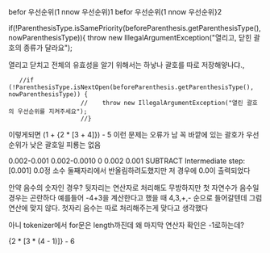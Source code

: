 befor 우선순위(1
nnow 우선순위)1
befor 우선순위(1
nnow 우선순위}2

if(!ParenthesisType.isSamePriority(beforeParenthesis.getParenthesisType(), nowParenthesisType)){
throw new IllegalArgumentException("열리고, 닫힌 괄호의 종류가 달라요");

열리고 닫치고 전체의 유효성을 알기 위해서는 하낳나 괄호를 따로 저장해얗나댜.,



       //if (!ParenthesisType.isNextOpen(beforeParenthesis.getParenthesisType(), nowParenthesisType)) {
                        //    throw new IllegalArgumentException("열린 괄호의 우선순위를 지켜주세요");
                        //}



이렇게되면 (1 + {2 * [3 + 4]}) - 5 이런 문제는 오류가 남 꼭 바깥에 있는 괄호가 우선순위가 낮은 괄호일 피룡는 없음



0.002-0.001
0.002-0.0010
0
0.002 0.001 SUBTRACT Intermediate step: [0.001]
0.0정
소수 둘째자리에서 반올림하려도했지만 저 경우에 0.0이 출력되었다


안약 음수의 숫자인 경우?
뒷자리는 연산자로 처리해도 무방하지만 첫 자연수가 음수일경우는 곤란하다
예를들어 -4+3을 계산한다고 했을 때
4,3,+,- 순으로 들어갈텐데 그럼 연산에 맞지 않다.
첫자리 음수는 따로 처리해주는게 맞다고 생각했다



아니 tokenizer에서 for문은 length까진데 왜 마지막 연산자 확인은 -1로하는데?



{2 * [3 * (4 - 1)]} - 6
